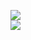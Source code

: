 [![](https://img.shields.io/badge/Made%20With-Github%20Spray-lightgrey.svg?style=for-the-badge&logo=github)](https://github.com/Annihil/github-spray#2170)  
[![](https://i.imgur.com/2DrTn0Z.gif)](https://github.com/Annihil/github-spray)